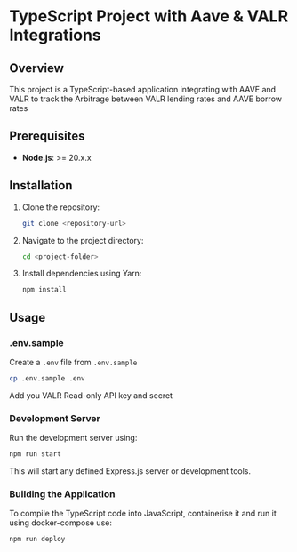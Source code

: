 # TypeScript Project with Aave & VALR Integrations

## Overview

This project is a TypeScript-based application integrating with AAVE and VALR to track the Arbitrage between VALR lending rates and AAVE borrow rates

## Prerequisites

- **Node.js**: >= 20.x.x

## Installation

1. Clone the repository:
   ```bash
   git clone <repository-url>
   ```
2. Navigate to the project directory:
   ```bash
   cd <project-folder>
   ```
3. Install dependencies using Yarn:
   ```bash
   npm install
   ```

## Usage

### .env.sample
Create a `.env` file from `.env.sample`
```bash
cp .env.sample .env
```

Add you VALR Read-only API key and secret


### Development Server
Run the development server using:
```bash
npm run start
```
This will start any defined Express.js server or development tools.

### Building the Application

To compile the TypeScript code into JavaScript, containerise it and run it using docker-compose use:
```bash
npm run deploy
```
